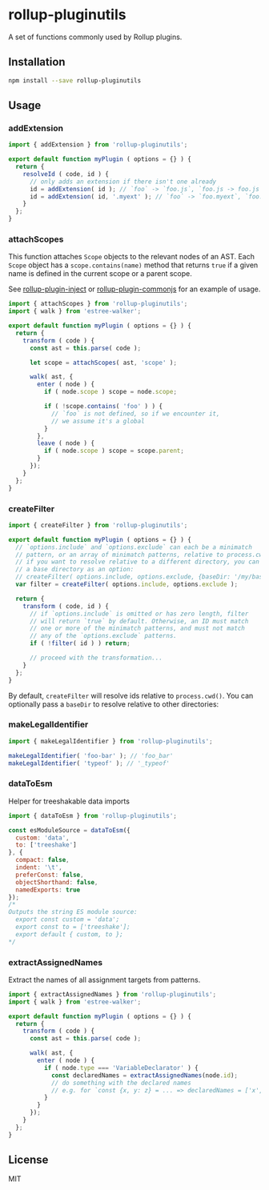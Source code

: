 # rollup-pluginutils

A set of functions commonly used by Rollup plugins.


## Installation

```bash
npm install --save rollup-pluginutils
```


## Usage

### addExtension

```js
import { addExtension } from 'rollup-pluginutils';

export default function myPlugin ( options = {} ) {
  return {
    resolveId ( code, id ) {
      // only adds an extension if there isn't one already
      id = addExtension( id ); // `foo` -> `foo.js`, `foo.js -> foo.js`
      id = addExtension( id, '.myext' ); // `foo` -> `foo.myext`, `foo.js -> `foo.js`
    }
  };
}
```


### attachScopes

This function attaches `Scope` objects to the relevant nodes of an AST. Each `Scope` object has a `scope.contains(name)` method that returns `true` if a given name is defined in the current scope or a parent scope.

See [rollup-plugin-inject](https://github.com/rollup/rollup-plugin-inject) or [rollup-plugin-commonjs](https://github.com/rollup/rollup-plugin-commonjs) for an example of usage.

```js
import { attachScopes } from 'rollup-pluginutils';
import { walk } from 'estree-walker';

export default function myPlugin ( options = {} ) {
  return {
    transform ( code ) {
      const ast = this.parse( code );

      let scope = attachScopes( ast, 'scope' );

      walk( ast, {
        enter ( node ) {
          if ( node.scope ) scope = node.scope;

          if ( !scope.contains( 'foo' ) ) {
            // `foo` is not defined, so if we encounter it,
            // we assume it's a global
          }
        },
        leave ( node ) {
          if ( node.scope ) scope = scope.parent;
        }
      });
    }
  };
}
```


### createFilter

```js
import { createFilter } from 'rollup-pluginutils';

export default function myPlugin ( options = {} ) {
  // `options.include` and `options.exclude` can each be a minimatch
  // pattern, or an array of minimatch patterns, relative to process.cwd();
  // if you want to resolve relative to a different directory, you can pass
  // a base directory as an option:
  // createFilter( options.include, options.exclude, {baseDir: '/my/base/dir'} );
  var filter = createFilter( options.include, options.exclude );

  return {
    transform ( code, id ) {
      // if `options.include` is omitted or has zero length, filter
      // will return `true` by default. Otherwise, an ID must match
      // one or more of the minimatch patterns, and must not match
      // any of the `options.exclude` patterns.
      if ( !filter( id ) ) return;

      // proceed with the transformation...
    }
  };
}
```

By default, `createFilter` will resolve ids relative to `process.cwd()`. You can optionally pass a `baseDir` to resolve relative to other directories:



### makeLegalIdentifier

```js
import { makeLegalIdentifier } from 'rollup-pluginutils';

makeLegalIdentifier( 'foo-bar' ); // 'foo_bar'
makeLegalIdentifier( 'typeof' ); // '_typeof'
```

### dataToEsm

Helper for treeshakable data imports

```js
import { dataToEsm } from 'rollup-pluginutils';

const esModuleSource = dataToEsm({
  custom: 'data',
  to: ['treeshake']
}, {
  compact: false,
  indent: '\t',
  preferConst: false,
  objectShorthand: false,
  namedExports: true
});
/*
Outputs the string ES module source:
  export const custom = 'data';
  export const to = ['treeshake'];
  export default { custom, to };
*/
```

### extractAssignedNames

Extract the names of all assignment targets from patterns.

```js
import { extractAssignedNames } from 'rollup-pluginutils';
import { walk } from 'estree-walker';

export default function myPlugin ( options = {} ) {
  return {
    transform ( code ) {
      const ast = this.parse( code );

      walk( ast, {
        enter ( node ) {
          if ( node.type === 'VariableDeclarator' ) {
          	const declaredNames = extractAssignedNames(node.id);
          	// do something with the declared names
          	// e.g. for `const {x, y: z} = ... => declaredNames = ['x', 'z']
          }
        }
      });
    }
  };
}
```


## License

MIT
